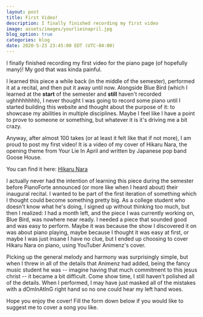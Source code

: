 ```yaml
---
layout: post
title: First Video!
description: I finally finished recording my first video
image: assets/images/yourlieinapril.jpg
blog_option: true
categories: blog
date: 2020-5-23 23:45:00 EDT (UTC-04:00)
---
```


I finally finished recording my first video for the piano page (of hopefully many)! My god that was kinda painful.

I learned this piece a while back (in the middle of the semester), performed it at a recital, and then put it away until now. Alongside Blue Bird (which I learned at the **start** of the semester and **still** haven't recorded ughhhhhhhh), I never thought I was going to record some piano until I started building this website and thought about the purpose of it: to showcase my abilities in multiple disciplines. Maybe I feel like I have a point to prove to someone or something, but whatever it is it's driving me a bit crazy.

<!-- more -->

Anyway, after almost 100 takes (or at least it felt like that if not more), I am proud to post my first video! It is a video of my cover of Hikaru Nara, the opening theme from Your Lie In April and written by Japanese pop band Goose House.

You can find it here: [Hikaru Nara]({{site.baseurl}}{{site.piano.hikaru_nara.url}})

I actually never had the intention of learning this piece during the semester before PianoForte announced (or more like when I heard about) their inaugural recital. I wanted to be part of the first iteration of something which I thought could become something pretty big. As a college student who doesn't know what he's doing, I signed up without thinking too much, but then I realized: I had a month left, and the piece I was currently working on, Blue Bird, was nowhere near ready. I needed a piece that sounded good and was easy to perform. Maybe it was because the show I discovered it on was about piano playing, maybe because I thought it was easy at first, or maybe I was just insane I have no clue, but I ended up choosing to cover Hikaru Nara on piano, using YouTuber Animenz's cover.

Picking up the general melody and harmony was surprisingly simple, but when I threw in all of the details that Animenz had added, being the fancy music student he was -- imagine having that much commitment to this jesus christ -- it became a bit difficult. Come show time, I still haven't polished all of the details. When I performed, I may have just masked all of the mistakes with a dOmInAtInG right hand so no one could hear my left hand woes.

Hope you enjoy the cover! Fill the form down below if you would like to suggest me to cover a song you like.